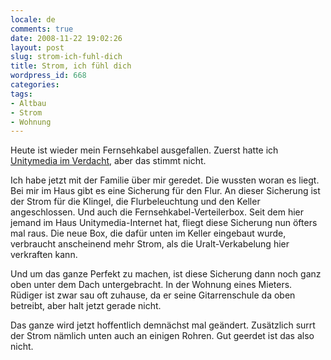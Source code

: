 ```yaml
---
locale: de
comments: true
date: 2008-11-22 19:02:26
layout: post
slug: strom-ich-fuhl-dich
title: Strom, ich fühl dich
wordpress_id: 668
categories:
tags:
- Altbau
- Strom
- Wohnung
---
```


Heute ist wieder mein Fernsehkabel ausgefallen. Zuerst hatte ich
[Unitymedia im Verdacht](http://twitter.com/bodum/status/1018337543),
aber das stimmt nicht.

Ich habe jetzt mit der Familie über mir geredet. Die wussten woran es liegt.
Bei mir im Haus gibt es eine Sicherung für den Flur. An dieser Sicherung ist
der Strom für die Klingel, die Flurbeleuchtung und den Keller angeschlossen.
Und auch die Fernsehkabel-Verteilerbox. Seit dem hier jemand im Haus
Unitymedia-Internet hat, fliegt diese Sicherung nun öfters mal raus. Die neue
Box, die dafür unten im Keller eingebaut wurde, verbraucht anscheinend mehr
Strom, als die Uralt-Verkabelung hier verkraften kann. 

Und um das ganze Perfekt zu machen, ist diese Sicherung dann noch ganz oben
unter dem Dach untergebracht. In der Wohnung eines Mieters. Rüdiger ist zwar
sau oft zuhause, da er seine Gitarrenschule da oben betreibt, aber halt jetzt
gerade nicht. 

Das ganze wird jetzt hoffentlich demnächst mal geändert. Zusätzlich surrt der
Strom nämlich unten auch an einigen Rohren. Gut geerdet ist das also nicht.
